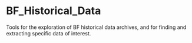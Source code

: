 # BF_Historical_Data
Tools for the exploration of BF historical data archives, and for finding and extracting specific data of interest.
